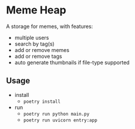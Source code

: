 Meme Heap
===========

A storage for memes, with features:
- multiple users
- search by tag(s)
- add or remove memes
- add or remove tags
- auto generate thumbnails if file-type supported

Usage
-----------
+ install
    - `poetry install`
+ run
    - `poetry run python main.py`
    - `poetry run uvicorn entry:app`
